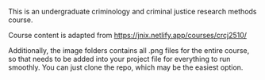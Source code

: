 This is an undergraduate criminology and criminal justice research methods course.

Course content is adapted from https://jnix.netlify.app/courses/crcj2510/

Additionally, the image folders contains all .png files for the entire course, so that needs to be added into your project file for everything to run smoothly. You can just clone the repo, which may be the easiest option. 

